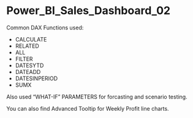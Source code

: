 # Power_BI_Sales_Dashboard_02

Common DAX Functions used:
  - CALCULATE
  - RELATED
  - ALL
  - FILTER
  - DATESYTD
  - DATEADD
  - DATESINPERIOD
  - SUMX

Also used “WHAT-IF” PARAMETERS for forcasting and scenario testing.


You can also find Advanced Tooltip for Weekly Profit line charts.
